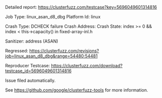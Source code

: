 Detailed report: https://clusterfuzz.com/testcase?key=5696049601314816

Job Type: linux_asan_d8_dbg
Platform Id: linux

Crash Type: DCHECK failure
Crash Address: 
Crash State:
  index >= 0 && index < this->capacity() in fixed-array-inl.h
  
Sanitizer: address (ASAN)

Regressed: https://clusterfuzz.com/revisions?job=linux_asan_d8_dbg&range=54480:54481

Reproducer Testcase: https://clusterfuzz.com/download?testcase_id=5696049601314816

Issue filed automatically.

See https://github.com/google/clusterfuzz-tools for more information.